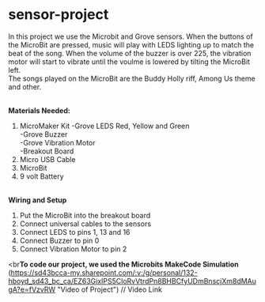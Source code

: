 # sensor-project
In this project we use the Microbit and Grove sensors. When the buttons of the MicroBit are pressed, music will play with LEDS lighting up to match the beat of the song. When the volume of the buzzer is over 225, the vibration motor will start to vibrate until the voulme is lowered by tilting the MicroBit left. 
<br>The songs played on the MicroBit are the Buddy Holly riff, Among Us theme and other.

<br><b>Materials Needed:</b>
1. MicroMaker Kit
-Grove LEDS Red, Yellow and Green<br>
-Grove Buzzer<br>
-Grove Vibration Motor<br>
-Breakout Board<br>
2. Micro USB Cable
3. MicroBit
4. 9 volt Battery

<br><b>Wiring and Setup</b>
1. Put the MicroBit into the breakout board
2. Connect universal cables to the sensors
3. Connect LEDS to pins 1, 13 and 16
4. Connect Buzzer to pin 0
5. Connect Vibration Motor to pin 2

<br<b>To code our project, we used the Microbits MakeCode Simulation</b>
(https://sd43bcca-my.sharepoint.com/:v:/g/personal/132-hboyd_sd43_bc_ca/EZ63GixIPS5CloRvVtrdPn8BHBCfyUDmBnscjXm8dMAugA?e=fVzvRW "Video of Project")    // Video Link
                                                                    
